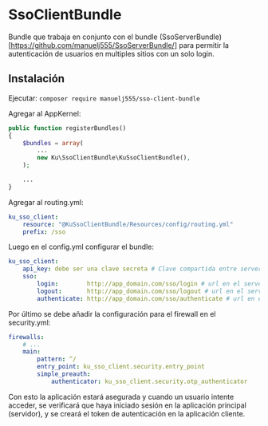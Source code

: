 # SsoClientBundle

Bundle que trabaja en conjunto con el bundle (SsoServerBundle)[https://github.com/manuelj555/SsoServerBundle/] para permitir la autenticación de usuarios en multiples sitios con un solo login.

## Instalación

Ejecutar: `composer require manuelj555/sso-client-bundle`

Agregar al AppKernel:

```php
public function registerBundles()
{
    $bundles = array(
        ...
        new Ku\SsoClientBundle\KuSsoClientBundle(),
    );

    ...
}
```

Agregar al routing.yml:

```yaml
ku_sso_client:
    resource: "@KuSsoClientBundle/Resources/config/routing.yml"
    prefix: /sso
```

Luego en el config.yml configurar el bundle:

```yaml
ku_sso_client:
    api_key: debe ser una clave secreta # Clave compartida entre server y cliente para transmisión de datos
    sso:
        login:        http://app_domain.com/sso/login # url en el server donde se inicia la sesión sso del usuario.
        logout:       http://app_domain.com/sso/logout # url en el server donde se termina la sesión sso del usuario.
        authenticate: http://app_domain.com/sso/authenticate # url en el server donde se genera la autenticación sso.
```

Por último se debe añadir la configuración para el firewall en el security.yml:

```yaml
firewalls:
    # ...
    main:
        pattern: ^/
        entry_point: ku_sso_client.security.entry_point
        simple_preauth:
            authenticator: ku_sso_client.security.otp_authenticator
```

Con esto la aplicación estará asegurada y cuando un usuario intente acceder, se verificará que haya iniciado sesión en la aplicación principal (servidor), y se creará el token de autenticación en la aplicación cliente.
